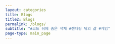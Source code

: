 ```yaml
---
layout: categories
title: Blogs
title2: Blogs
permalink: /blogs/
subtitle: "#코드 뒤에 숨은 색채 #렌더링 뒤의 삶 #게임"
page-type: main_page
---
```

